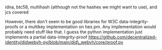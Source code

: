 idna, btc58, multihash (although not the hashes we might want to use), and jcs covered

However, there don't seem to be good libraries for W3C data-integrity-proofs or a multikey implementation on hex.pm.  Any implementation would probably need stuff like that.  I guess the python implementation just implements a partial data-integrity-proof https://github.com/decentralized-identity/didwebvh-py/blob/main/did\_webvh/core/proof.py
